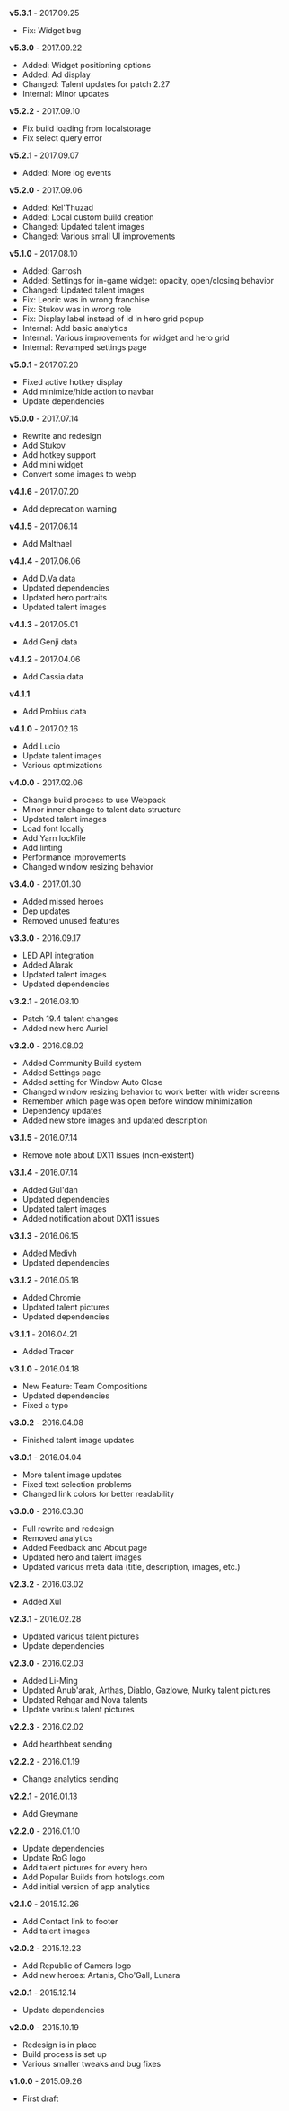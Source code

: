 **v5.3.1** - 2017.09.25

* Fix: Widget bug

**v5.3.0** - 2017.09.22

* Added: Widget positioning options
* Added: Ad display
* Changed: Talent updates for patch 2.27
* Internal: Minor updates

**v5.2.2** - 2017.09.10

* Fix build loading from localstorage
* Fix select query error

**v5.2.1** - 2017.09.07

* Added: More log events

**v5.2.0** - 2017.09.06

* Added: Kel'Thuzad
* Added: Local custom build creation
* Changed: Updated talent images
* Changed: Various small UI improvements

**v5.1.0** - 2017.08.10

* Added: Garrosh
* Added: Settings for in-game widget: opacity, open/closing behavior
* Changed: Updated talent images
* Fix: Leoric was in wrong franchise
* Fix: Stukov was in wrong role
* Fix: Display label instead of id in hero grid popup
* Internal: Add basic analytics
* Internal: Various improvements for widget and hero grid
* Internal: Revamped settings page

**v5.0.1** - 2017.07.20

* Fixed active hotkey display
* Add minimize/hide action to navbar
* Update dependencies

**v5.0.0** - 2017.07.14

* Rewrite and redesign
* Add Stukov
* Add hotkey support
* Add mini widget
* Convert some images to webp

**v4.1.6** - 2017.07.20

* Add deprecation warning

**v4.1.5** - 2017.06.14

* Add Malthael

**v4.1.4** - 2017.06.06

* Add D.Va data
* Updated dependencies
* Updated hero portraits
* Updated talent images

**v4.1.3** - 2017.05.01

* Add Genji data

**v4.1.2** - 2017.04.06

* Add Cassia data

**v4.1.1**

* Add Probius data

**v4.1.0** - 2017.02.16

* Add Lucio
* Update talent images
* Various optimizations

**v4.0.0** - 2017.02.06

* Change build process to use Webpack
* Minor inner change to talent data structure
* Updated talent images
* Load font locally
* Add Yarn lockfile
* Add linting
* Performance improvements
* Changed window resizing behavior

**v3.4.0** - 2017.01.30

* Added missed heroes
* Dep updates
* Removed unused features

**v3.3.0** - 2016.09.17

* LED API integration
* Added Alarak
* Updated talent images
* Updated dependencies

**v3.2.1** - 2016.08.10

* Patch 19.4 talent changes
* Added new hero Auriel

**v3.2.0** - 2016.08.02

* Added Community Build system
* Added Settings page
* Added setting for Window Auto Close
* Changed window resizing behavior to work better with wider screens
* Remember which page was open before window minimization
* Dependency updates
* Added new store images and updated description

**v3.1.5** - 2016.07.14

* Remove note about DX11 issues (non-existent)

**v3.1.4** - 2016.07.14

* Added Gul'dan
* Updated dependencies
* Updated talent images
* Added notification about DX11 issues

**v3.1.3** - 2016.06.15

* Added Medivh
* Updated dependencies

**v3.1.2** - 2016.05.18

* Added Chromie
* Updated talent pictures
* Updated dependencies

**v3.1.1** - 2016.04.21

* Added Tracer

**v3.1.0** - 2016.04.18

* New Feature: Team Compositions
* Updated dependencies
* Fixed a typo

**v3.0.2** - 2016.04.08

* Finished talent image updates

**v3.0.1** - 2016.04.04

* More talent image updates
* Fixed text selection problems
* Changed link colors for better readability

**v3.0.0** - 2016.03.30

* Full rewrite and redesign
* Removed analytics
* Added Feedback and About page
* Updated hero and talent images
* Updated various meta data (title, description, images, etc.)

**v2.3.2** - 2016.03.02

* Added Xul

**v2.3.1** - 2016.02.28

* Updated various talent pictures
* Update dependencies

**v2.3.0** - 2016.02.03

* Added Li-Ming
* Updated Anub'arak, Arthas, Diablo, Gazlowe, Murky talent pictures
* Updated Rehgar and Nova talents
* Update various talent pictures

**v2.2.3** - 2016.02.02

* Add hearthbeat sending

**v2.2.2** - 2016.01.19

* Change analytics sending

**v2.2.1** - 2016.01.13

* Add Greymane

**v2.2.0** - 2016.01.10

* Update dependencies
* Update RoG logo
* Add talent pictures for every hero
* Add Popular Builds from hotslogs.com
* Add initial version of app analytics

**v2.1.0** - 2015.12.26

* Add Contact link to footer
* Add talent images

**v2.0.2** - 2015.12.23

* Add Republic of Gamers logo
* Add new heroes: Artanis, Cho'Gall, Lunara

**v2.0.1** - 2015.12.14

* Update dependencies

**v2.0.0** - 2015.10.19

* Redesign is in place
* Build process is set up
* Various smaller tweaks and bug fixes

**v1.0.0** - 2015.09.26

* First draft
